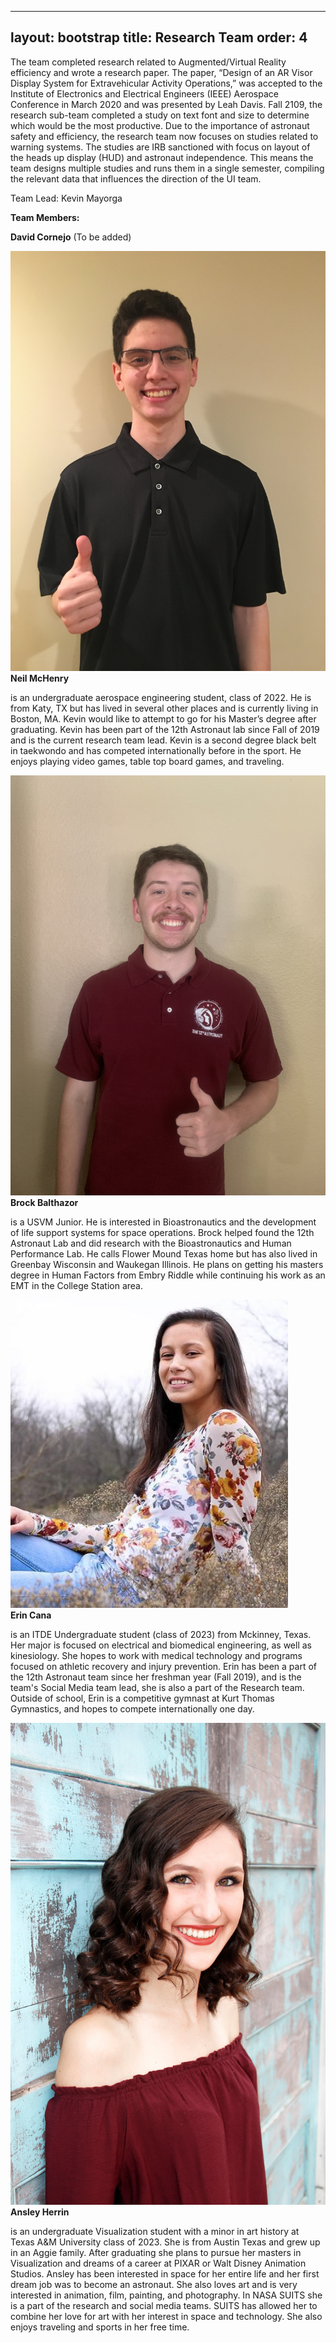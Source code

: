 
---
layout: bootstrap
title: Research Team
order: 4
---

The team completed research related to Augmented/Virtual Reality efficiency and wrote a research paper. The paper, “Design of an AR Visor Display System for Extravehicular Activity Operations,” was accepted to the Institute of Electronics and Electrical Engineers (IEEE) Aerospace Conference in March 2020 and was presented by Leah Davis. Fall 2109, the research sub-team completed a study on text font and size to determine which would be the most productive. Due to the importance of astronaut safety and efficiency, the research team now focuses on studies related to warning systems. The studies are IRB sanctioned with focus on layout of the heads up display (HUD) and astronaut independence. This means the team designs multiple studies and runs them in a single semester, compiling the relevant data that influences the direction of the UI team.


Team Lead: Kevin Mayorga

**Team Members:**

**David Cornejo** (To be added)

<div class="container">
<div class="row">
    <div class="col-md-3 col-sm-6 col-xs-12">
        <div class="thumbnail">
           <img src="assets/images/KevinMayorga.JPG" alt="Kevin" />
            <div class="caption">
                <div class="autoShowHide">
                    <strong>Neil McHenry</strong>
                    <p>is an undergraduate aerospace engineering student, class of 2022. He is from Katy, TX but has lived in several other places and is currently living in Boston, MA. Kevin would like to attempt to go for his Master’s degree after graduating. Kevin has been part of the 12th Astronaut lab since Fall of 2019 and is the current research team lead. Kevin is a second degree black belt in taekwondo and has competed internationally before in the sport. He enjoys playing video games, table top board games, and traveling.</p>
                </div>
          </div>
        </div>
    </div>
    <div class="col-md-3 col-sm-6 col-xs-12">
        <div class="thumbnail">
           <img src="assets/images/BrockBalthazor.jpg" alt="Brock" />
            <div class="caption">
                <div class="autoShowHide">
                    <strong>Brock Balthazor</strong>
                    <p>is a USVM Junior. He is interested in Bioastronautics and the development of life support systems for space operations. Brock helped found the 12th Astronaut Lab and did research with the Bioastronautics and Human Performance Lab. He calls Flower Mound Texas home but has also lived in Greenbay Wisconsin and Waukegan Illinois. He plans on getting his masters degree in Human Factors from Embry Riddle while continuing his work as an EMT in the College Station area.</p>
               </div>
          </div>
        </div>
    </div>
	<div class="col-md-3 col-sm-6 col-xs-12">
        <div class="thumbnail">
           <img src="assets/images/erin_picture.png" alt="Erin" />
            <div class="caption">
                <div class="autoShowHide">
                    <strong>Erin Cana</strong>
                    <p>is an ITDE Undergraduate student (class of 2023) from Mckinney, Texas. Her major is focused on electrical and biomedical engineering, as well as kinesiology. She hopes to work with medical technology and programs focused on athletic recovery and injury prevention. Erin has been a part of the 12th Astronaut team since her freshman year (Fall 2019), and is the team's Social Media team lead, she is also a part of the Research team. Outside of school, Erin is a competitive gymnast at Kurt Thomas Gymnastics, and hopes to compete internationally one day.</p>
                </div>
          </div>
        </div>
    </div>
    <div class="col-md-3 col-sm-6 col-xs-12">
      <div class="thumbnail">
           <img src="assets/images/AnsleyHerrin.jpg" alt="Ansley" />
            <div class="caption">
                <div class="autoShowHide">
                <strong>Ansley Herrin</strong>
                    <p>is an undergraduate Visualization student with a minor in art history at Texas A&M University class of 2023. She is from Austin Texas and grew up in an Aggie family. After graduating she plans to pursue her masters in Visualization and dreams of a career at PIXAR or Walt Disney Animation Studios. Ansley has been interested in space for her entire life and her first dream job was to become an astronaut. She also loves art and is very interested in animation, film, painting, and photography. In NASA SUITS she is a part of the research and social media teams. SUITS has allowed her to combine her love for art with her interest in space and technology. She also enjoys traveling  and sports in her free time. </p>
                </div>
            </div>
        </div>
    </div>
</div>

